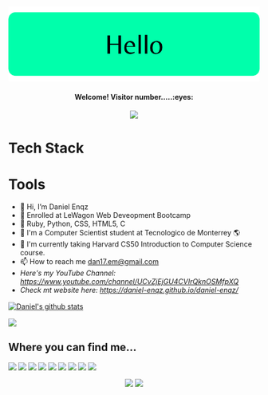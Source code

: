 ![header.png](https://github.com/daniel-enqz/daniel-enqz/blob/0116a4f65d27da2138f6e2bfce0c8d540ccfb623/website/images/header.png)

<h4 align="center">Welcome! Visitor number.....:eyes:</h4>
<p align="center"><img src="https://profile-counter.glitch.me/{daniel-enqz}/count.svg"></p>

# Tech Stack
# Tools


- 🖖 Hi, I’m Daniel Enqz
- 👀 Enrolled at LeWagon Web Deveopment Bootcamp
- 🚃 Ruby, Python, CSS, HTML5, C
- 💞 I'm a Computer Scientist student at Tecnologico de Monterrey 🌎
- 🌱 I'm currently taking Harvard CS50 Introduction to Computer Science course.
- 📫 How to reach me dan17.em@gmail.com
- *Here's my YouTube Channel: https://www.youtube.com/channel/UCvZjEjGU4CVIrQknOSMfpXQ*
- *Check mt website here: https://daniel-enqz.github.io/daniel-enqz/*

<a href="https://github.com/daniel-enqz/github-readme-stats"><img align="center" src="https://github-readme-stats.vercel.app/api?username=daniel-enqz&count_private=true&show_icons=true&hide_border=true&title_color=0099ff&icon_color=0099ff" alt="Daniel's github stats" /></a>

<a href="https://github.com/daniel-enqz/github-readme-stats"><img align="center" src="https://github-readme-stats.vercel.app/api/top-langs/?username=daniel-enqz&langs_count=8&layout=compact&hide_border=true&title_color=0099ff&icon_color=0099ff" /></a>

## Where you can find me...
<a href="https://colordesigner.io/gradient-generator"><img src="https://img.shields.io/badge/WhatsApp-25D366?style=for-the-badge&logo=whatsapp&logoColor=white"/></a>
<a href="https://colordesigner.io/gradient-generator"><img src="https://img.shields.io/badge/Discord-7289DA?style=for-the-badge&logo=discord&logoColor=white"/></a>
<a href="https://colordesigner.io/gradient-generator"><img src="https://img.shields.io/badge/Reddit-FF4500?style=for-the-badge&logo=reddit&logoColor=white"/></a>
<a href="https://colordesigner.io/gradient-generator"><img src="https://img.shields.io/badge/Instagram-E4405F?style=for-the-badge&logo=instagram&logoColor=white"/></a>
<a href="https://colordesigner.io/gradient-generator"><img src="https://img.shields.io/badge/Twitter-1DA1F2?style=for-the-badge&logo=twitter&logoColor=white"/></a>
<a href="https://colordesigner.io/gradient-generator"><img src="https://img.shields.io/badge/LinkedIn-0077B5?style=for-the-badge&logo=linkedin&logoColor=white"/></a>
<a href="https://colordesigner.io/gradient-generator"><img src="https://img.shields.io/badge/GitHub-100000?style=for-the-badge&logo=github&logoColor=white"/></a>
<a href="https://colordesigner.io/gradient-generator"><img src="https://img.shields.io/badge/TikTok-000000?style=for-the-badge&logo=tiktok&logoColor=white"/></a>
<a href="https://colordesigner.io/gradient-generator"><img src="https://img.shields.io/badge/YouTube-FF0000?style=for-the-badge&logo=youtube&logoColor=white"/></a>

<p align="center">
<a href="https://colordesigner.io/gradient-generator"><img src="https://img.shields.io/badge/Twitch-9146FF?style=for-the-badge&logo=twitch&logoColor=white"/></a>
<a href="https://colordesigner.io/gradient-generator"><img src="https://img.shields.io/badge/Gmail-D14836?style=for-the-badge&logo=gmail&logoColor=white"/></a>
</p>

